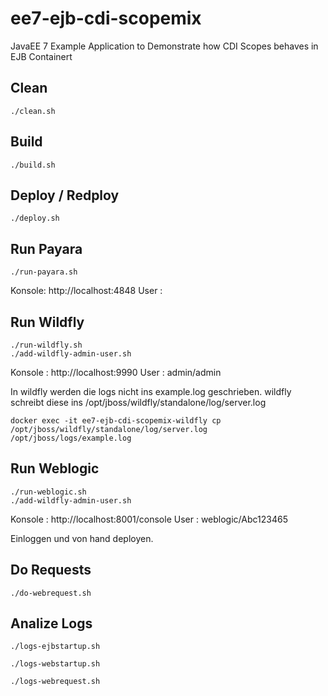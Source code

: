 # ee7-ejb-cdi-scopemix

JavaEE 7 Example Application to Demonstrate how CDI Scopes behaves in EJB Containert


## Clean

```
./clean.sh
```

## Build

```
./build.sh
```

## Deploy / Redploy

```
./deploy.sh
```

## Run Payara

```
./run-payara.sh
```

Konsole: http://localhost:4848
User   : <ohne>

## Run Wildfly

```
./run-wildfly.sh
./add-wildfly-admin-user.sh
```

Konsole : http://localhost:9990
User    : admin/admin

In wildfly werden die logs nicht ins example.log geschrieben. wildfly schreibt diese
ins /opt/jboss/wildfly/standalone/log/server.log

```
docker exec -it ee7-ejb-cdi-scopemix-wildfly cp /opt/jboss/wildfly/standalone/log/server.log /opt/jboss/logs/example.log
```

## Run Weblogic

```
./run-weblogic.sh
./add-wildfly-admin-user.sh
```

Konsole : http://localhost:8001/console
User    : weblogic/Abc123465

Einloggen und von hand deployen.


## Do Requests

```
./do-webrequest.sh
```


## Analize Logs

```
./logs-ejbstartup.sh
```

```
./logs-webstartup.sh
```

```
./logs-webrequest.sh
```